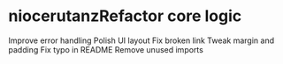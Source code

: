 # niocerutanzRefactor core logic
Improve error handling
Polish UI layout
Fix broken link
Tweak margin and padding
Fix typo in README
Remove unused imports
